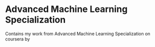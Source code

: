 # Advanced Machine Learning Specialization
 Contains my work from Advanced Machine Learning Specialization on coursera by 
